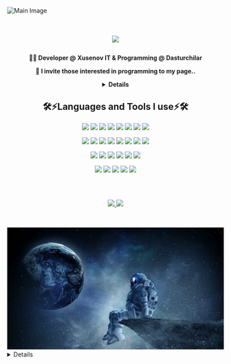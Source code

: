 ![Main Image](https://user-images.githubusercontent.com/74038190/225813708-98b745f2-7d22-48cf-9150-083f1b00d6c9.gif)
 
<h1 align="center">
  <a href="https://git.io/typing-svg">
    <img src="https://readme-typing-svg.herokuapp.com/?lines=Hello,+There!+👋;Nice+to+meet+you!&center=true&size=30">
  </a>
</h1>
<h4 align="center">
  
  :man_technologist:  **Developer @ Xusenov IT & Programming @ Dasturchilar**

  :exploding_head:  **I invite those interested in programming to my page..**
  
<details>

  :camera:  **I love photography** [You can check it out here](https://xusenovme.github.io/wanderlustontheroad/)
  
  :world_map: **& to explore this piece of rock floating in nothingness called :earth_americas:**

  :compass: **While constantly getting lost on a top of :mountain: :volcano: or in the :desert: and in the :cityscape:**

  :coffee:  **Drinker who is eating programming memes for breakfast :trollface:**
  
  :computer:  **Aiming to build a better future for the next generations**
  
  ***:bulb: I want to wake up in the morning and think the future is going to be great***
  
  ***Do you*** :interrobang:

</h4>
</details>

<h2></h2>

<div align="center" style="text-align: center;">
  <h2>🛠️⚡Languages and Tools I use⚡🛠️</h2>
  <p>
	  <img src="https://a11ybadges.com/badge?logo=vulkan">
    <img src="https://img.shields.io/badge/C-00599C?style=for-the-badge&logo=c&logoColor=white">
    <img src="https://img.shields.io/badge/C%2B%2B-00599C?style=for-the-badge&logo=c%2B%2B&logoColor=white">
    <img src="https://img.shields.io/badge/Python-FFD43B?style=for-the-badge&logo=python&logoColor=blue">
    <img src="https://img.shields.io/badge/OpenGL-%23FFFFFF.svg?style=for-the-badge&logo=opengl">
    <img src="https://img.shields.io/badge/mysql-%2300f.svg?style=for-the-badge&logo=mysql&logoColor=white">
    <img src="https://img.shields.io/badge/Shell_Script-121011?style=for-the-badge&logo=gnu-bash&logoColor=white">
    <img src="https://img.shields.io/badge/MongoDB-%234ea94b.svg?style=for-the-badge&logo=mongodb&logoColor=white">
  </p>
  <p>
    <img src="https://img.shields.io/badge/postgres-%23316192.svg?style=for-the-badge&logo=postgresql&logoColor=white">
    <img src="https://img.shields.io/badge/VIM-%2311AB00.svg?&style=for-the-badge&logo=vim&logoColor=white">
    <img src="https://img.shields.io/badge/CSS3-1572B6?style=for-the-badge&logo=css3&logoColor=white">
    <img src="https://img.shields.io/badge/GitHub-100000?style=for-the-badge&logo=github&logoColor=white">
    <img src="https://img.shields.io/badge/GIT-E44C30?style=for-the-badge&logo=git&logoColor=white">
    <img src="https://img.shields.io/badge/VirtualBox-21416b?style=for-the-badge&logo=VirtualBox&logoColor=white">
    <img src="https://img.shields.io/badge/mac%20os-000000?style=for-the-badge&logo=apple&logoColor=white">
    <img src="https://img.shields.io/badge/VSCode-0078D4?style=for-the-badge&logo=visual%20studio%20code&logoColor=white">
  </p>
  <p>
    <img src="https://img.shields.io/badge/docker-%230db7ed.svg?style=for-the-badge&logo=docker&logoColor=white">
    <img src="https://img.shields.io/badge/Linux-FCC624?style=for-the-badge&logo=linux&logoColor=black">
    <img src="https://img.shields.io/badge/Markdown-000000?style=for-the-badge&logo=markdown&logoColor=white">
    <img src="https://img.shields.io/badge/GNU%20Bash-4EAA25?style=for-the-badge&logo=GNU%20Bash&logoColor=white">
    <img src="https://img.shields.io/badge/Wordpress-21759B?style=for-the-badge&logo=wordpress&logoColor=white">
	  <img src="https://img.shields.io/badge/Lua-2C2D72?style=for-the-badge&logo=lua&logoColor=white">
  </p>
	<p>
	  <img src="https://img.shields.io/badge/next.js-000000?style=for-the-badge&logo=nextdotjs&logoColor=white">
	  <img src="https://img.shields.io/badge/grafana-%23F46800.svg?style=for-the-badge&logo=grafana&logoColor=white">
	  <img src="https://img.shields.io/badge/JavaScript-323330?style=for-the-badge&logo=javascript&logoColor=F7DF1E">
	  <img src="https://img.shields.io/badge/react-%2320232a.svg?style=for-the-badge&logo=react&logoColor=%2361DAFB">
	  <img src="https://shields.io/badge/TypeScript-3178C6?logo=TypeScript&logoColor=FFF&style=flat-square">
	</p>
  <h2></h2>
</div>

<br>
<p align=center>
  <div align=center>
    <a href="https://github.com/anuraghazra/github-readme-stats">
      <img height=163   src="https://github-readme-stats.zohan.tech/api/top-langs/?username=zstenger93&hide=c%23,powershell,Mathematica,Ruby,Objective-C,Objective-C%2b%2b,Cuda&title_color=61dafb&text_color=ffffff&icon_color=61dafb&bg_color=20232a&langs_count=8&layout=compact&border_color=61dafb&hide_border=true" />
    </a>
    <a href="https://github.com/anuraghazra/github-readme-stats" title="Go to Source">
      <img width=390 src="https://github-readme-stats.zohan.tech/api?username=zstenger93&show_icons=true&theme=react&border_color=61dafb&hide_border=true" />
    </a>
  </div>
  <br>
</p>
  <h2></h2>

<div id="header" align="center">
  <img src="https://github.com/zstenger93/zstenger93/blob/main/space.jpeg" width="1000">
  <!-- <img src="https://static.tumblr.com/6f56dd103eb0e115debd14cacf3c12d3/ffcg2gp/TPXnw8dso/tumblr_static_tumblr_static_filename_focused_v3.gif" width="1000"/> -->
</div>
<details>
	<div align=center>
	  <h2>🎮 When I have free(time);</2>
	  <h2></2>
		<p>
		<img src="https://img.shields.io/badge/Battle.net-000?style=for-the-badge&logo=battle.net&logoColor=148EFF">
		<img src="https://img.shields.io/badge/Origin-148EFF?style=for-the-badge&logo=origin&logoColor=white">
		</p>
	</div>
	<div align=center>
    <a href="https://www.linkedin.com/in/zstenger/">
    <img src="https://img.shields.io/badge/-LinkedIn-blue?style=flat-square&logo=Linkedin&logoColor=white&link
    </a>
    <a href="https://www.instagram.com/xusenov.me/">
      <img src="https://img.shields.io/badge/Instagram-E4405F?style=for-the-badge&logo=instagram&logoColor=white">
    </a>
    <a 
      <img src="https://img.shields.io/badge/Facebook-1877F2?style=for-the-badge&logo=facebook&logoColor=white">
    </a>
  </div>
  <div id="header" align="center" style="text-align: center;">
    <h2>
      Life of a programmer in a nutshell:
    </h2>
    <img src="https://media.giphy.com/media/vrxxqQbyRxYi6scCjT/giphy.gif" width="300"/>
  </div>

	
